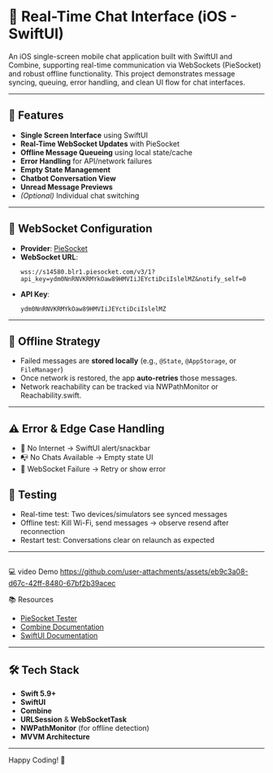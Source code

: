 
# 📱 Real-Time Chat Interface (iOS - SwiftUI)

An iOS single-screen mobile chat application built with SwiftUI and Combine, supporting real-time communication via WebSockets (PieSocket) and robust offline functionality. This project demonstrates message syncing, queuing, error handling, and clean UI flow for chat interfaces.

---

## 🚀 Features

- **Single Screen Interface** using SwiftUI
- **Real-Time WebSocket Updates** with PieSocket
- **Offline Message Queueing** using local state/cache
- **Error Handling** for API/network failures
- **Empty State Management**
- **Chatbot Conversation View**
- **Unread Message Previews**
- *(Optional)* Individual chat switching

---

## 🔌 WebSocket Configuration

- **Provider**: [PieSocket](https://www.piesocket.com/)
- **WebSocket URL**:
  ```
  wss://s14580.blr1.piesocket.com/v3/1?api_key=ydm0NnRNVKRMYkOaw89HMVIiJEYctiDciIslelMZ&notify_self=0
  ```
- **API Key**:
  ```
  ydm0NnRNVKRMYkOaw89HMVIiJEYctiDciIslelMZ
  ```
---

## 🧵 Offline Strategy

- Failed messages are **stored locally** (e.g., `@State`, `@AppStorage`, or `FileManager`)
- Once network is restored, the app **auto-retries** those messages.
- Network reachability can be tracked via NWPathMonitor or Reachability.swift.

---

## ⚠️ Error & Edge Case Handling

- 📴 No Internet → SwiftUI alert/snackbar
- 📭 No Chats Available → Empty state UI
- 🔌 WebSocket Failure → Retry or show error

## 🧪 Testing

- Real-time test: Two devices/simulators see synced messages
- Offline test: Kill Wi-Fi, send messages → observe resend after reconnection
- Restart test: Conversations clear on relaunch as expected

---

##
💻 video Demo
https://github.com/user-attachments/assets/eb9c3a08-d67c-42ff-8480-67bf2b39acec

 📚 Resources

- [PieSocket Tester](https://piehost.com/websocket-tester)
- [Combine Documentation](https://developer.apple.com/documentation/combine)
- [SwiftUI Documentation](https://developer.apple.com/xcode/swiftui/)

---

## 🛠 Tech Stack

- **Swift 5.9+**
- **SwiftUI**
- **Combine**
- **URLSession** & **WebSocketTask**
- **NWPathMonitor** (for offline detection)
- **MVVM Architecture**

---

Happy Coding! 🎉
